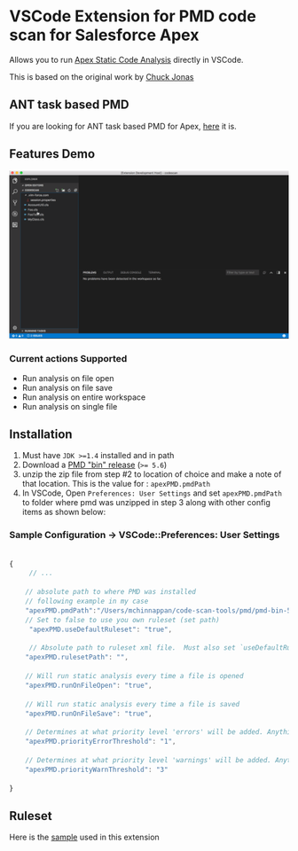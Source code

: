 # VSCode Extension for PMD code scan for Salesforce Apex

Allows you to run [Apex Static Code Analysis](http://pmd.sourceforge.net/snapshot/pmd-apex/) directly in VSCode.


This is based on the original work by [Chuck Jonas](https://github.com/ChuckJonas/vscode-apex-pmd)

## ANT task based PMD

If you are looking for ANT task based PMD for Apex, [here](https://github.com/mohan-chinnappan-n/pmd-dist) it is.

## Features Demo

![Demo for the Extension](./images/code-scan-vscode-6.gif)

### Current actions Supported

* Run analysis on file open
* Run analysis on file save
* Run analysis on entire workspace
* Run analysis on single file
 

## Installation

1. Must have `JDK >=1.4` installed and in path
2. Download a [PMD "bin" release](https://sourceforge.net/projects/pmd/files/pmd/) (`>= 5.6`)
3. unzip the zip file from step #2 to location of choice and make a note of that location. This is the value for : `apexPMD.pmdPath`
4. In VSCode, Open `Preferences: User Settings` and set `apexPMD.pmdPath` to folder where pmd was unzipped in step 3 along with other config items as shown below:

### Sample Configuration ->  VSCode::Preferences: User Settings

``` javascript

{
     // ...

    // absolute path to where PMD was installed
    // following example in my case
    "apexPMD.pmdPath":"/Users/mchinnappan/code-scan-tools/pmd/pmd-bin-5.8.1",
    // Set to false to use you own ruleset (set path)
     "apexPMD.useDefaultRuleset": "true",

     // Absolute path to ruleset xml file.  Must also set `useDefaultRuleset:false`.
    "apexPMD.rulesetPath": "",
    
    // Will run static analysis every time a file is opened
    "apexPMD.runOnFileOpen": "true",

    // Will run static analysis every time a file is saved
    "apexPMD.runOnFileSave": "true",

    // Determines at what priority level 'errors' will be added. Anything less will be a warning or hint
    "apexPMD.priorityErrorThreshold": "1",

    // Determines at what priority level 'warnings' will be added. Anything less will be a hint
    "apexPMD.priorityWarnThreshold": "3"

}


```

## Ruleset
Here is the [sample](./rulesets/apex_ruleset.xml) used in this extension